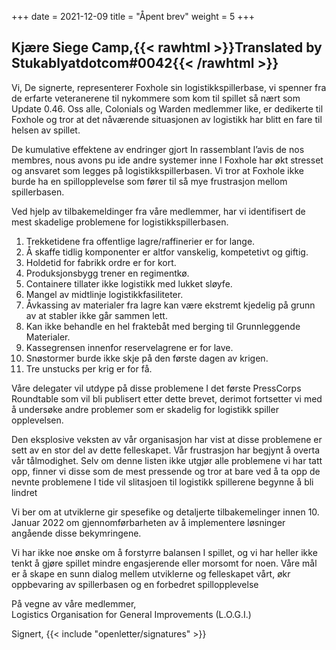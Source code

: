 +++
date = 2021-12-09
title = "Åpent brev"
weight = 5
+++
## Kjære Siege Camp,{{< rawhtml >}}<span class="translated" lang="en">Translated by Stukablyatdotcom#0042</span>{{< /rawhtml >}}

Vi, De signerte, representerer Foxhole sin logistikkspillerbase, vi spenner fra de erfarte veteranerene til nykommere som kom til spillet så nært som Update 0.46. Oss alle, Colonials og Warden medlemmer like, er dedikerte til Foxhole og tror at det nåværende situasjonen av logistikk har blitt en fare til helsen av spillet.

De kumulative effektene av endringer gjort In rassemblant l’avis de nos membres, nous avons pu ide andre systemer inne I Foxhole har økt stresset og ansvaret som legges på logistikkspillerbasen. Vi tror at Foxhole ikke burde ha en spillopplevelse som fører til så mye frustrasjon mellom spillerbasen.

Ved hjelp av tilbakemeldinger fra våre medlemmer, har vi identifisert de mest skadelige problemene for logistikkspillerbasen.

1. Trekketidene fra offentlige lagre/raffinerier er for lange.
2. Å skaffe tidlig komponenter er altfor vanskelig, kompetetivt og giftig. 
3. Holdetid for fabrikk ordre er for kort.
4. Produksjonsbygg trener en regimentkø.
5. Containere tillater ikke logistikk med lukket sløyfe.
6. Mangel av midtlinje logistikkfasiliteter.
7. Åvkassing av materialer fra lagre kan være ekstremt kjedelig på grunn av at stabler ikke går sammen lett.
8. Kan ikke behandle en hel fraktebåt med berging til Grunnleggende Materialer.
9. Kassegrensen innenfor reservelagrene er for lave. 
10. Snøstormer burde ikke skje på den første dagen av krigen.
11. Tre unstucks per krig er for få. 

Våre delegater vil utdype på disse problemene I det første PressCorps Roundtable som vil bli publisert etter dette brevet, derimot fortsetter vi med å undersøke andre problemer som er skadelig for logistikk spiller opplevelsen. 

Den eksplosive veksten av vår organisasjon har vist at disse problemene er sett av en stor del av dette felleskapet. Vår frustrasjon har begjynt å overta vår tålmodighet. Selv om denne listen ikke utgjør alle problemene vi har tatt opp, finner vi disse som de mest pressende og tror at bare ved å ta opp de nevnte problemene I tide vil slitasjoen til logistikk spillerene begynne å bli lindret

Vi ber om at utviklerne gir spesefike og detaljerte tilbakemelinger innen 10. Januar 2022 om gjennomførbarheten av å implementere løsninger angående disse bekymringene.

Vi har ikke noe ønske om å forstyrre balansen I spillet, og vi har heller ikke tenkt å gjøre spillet mindre engasjerende eller morsomt for noen. Våre mål er å skape en sunn dialog mellem utviklerne og felleskapet vårt, økr oppbevaring av spillerbasen og en forbedret spillopplevelse

På vegne av våre medlemmer, <br>Logistics Organisation for General Improvements (L.O.G.I.)

Signert, {{< include "openletter/signatures" >}}